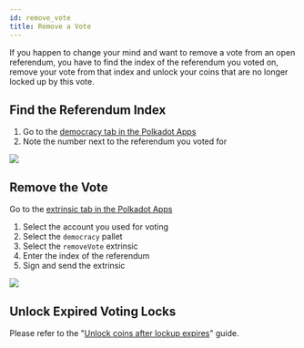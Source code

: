 ```yaml
---
id: remove_vote
title: Remove a Vote
---
```


If you happen to change your mind and want to remove a vote from an open referendum, you have to find the index of the referendum you voted on, remove your vote from that index and unlock your coins that are no longer locked up by this vote.

## Find the Referendum Index

1. Go to the [democracy tab in the Polkadot Apps](https://polkadot.js.org/apps/?rpc=wss%3A%2F%2Fspiritnet.api.onfinality.io%2Fpublic-ws#/democracy)
2. Note the number next to the referendum you voted for

![](/img/chain/find-referendum-index.png)

## Remove the Vote
Go to the [extrinsic tab in the Polkadot Apps](https://polkadot.js.org/apps/?rpc=wss%3A%2F%2Fspiritnet.api.onfinality.io%2Fpublic-ws#/extrinsics)

1. Select the account you used for voting
1. Select the `democracy` pallet
2. Select the `removeVote` extrinsic
3. Enter the index of the referendum
4. Sign and send the extrinsic

![](/img/chain/remove-vote.png)

## Unlock Expired Voting Locks

Please refer to the "[Unlock coins after lockup expires](./03_unlock_coins.md)" guide.
